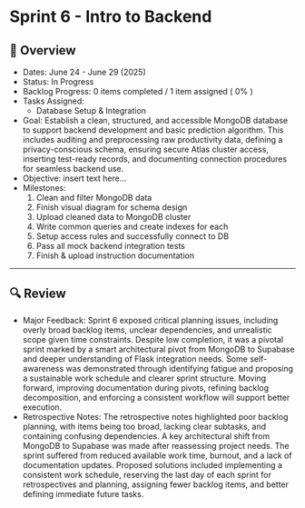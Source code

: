 # Sprint 6 - Intro to Backend

## 📝 Overview
* Dates: June 24 - June 29 (2025)
* Status: In Progress
* Backlog Progress: 0 items completed / 1 item assigned ( 0% )
* Tasks Assigned:
    * Database Setup & Integration
* Goal: Establish a clean, structured, and accessible MongoDB database to support backend development and basic prediction algorithm. This includes auditing and preprocessing raw productivity data, defining a privacy-conscious schema, ensuring secure Atlas cluster access, inserting test-ready records, and documenting connection procedures for seamless backend use.
* Objective: insert text here...
* Milestones:
    1. Clean and filter MongoDB data
    2. Finish visual diagram for schema design
    3. Upload cleaned data to MongoDB cluster
    4. Write common queries and create indexes for each
    5. Setup access rules and successfully connect to DB
    6. Pass all mock backend integration tests
    7. Finish & upload instruction documentation

--- 

## 🔍 Review
* Major Feedback: Sprint 6 exposed critical planning issues, including overly broad backlog items, unclear dependencies, and unrealistic scope given time constraints. Despite low completion, it was a pivotal sprint marked by a smart architectural pivot from MongoDB to Supabase and deeper understanding of Flask integration needs. Some self-awareness was demonstrated through identifying fatigue and proposing a sustainable work schedule and clearer sprint structure. Moving forward, improving documentation during pivots, refining backlog decomposition, and enforcing a consistent workflow will support better execution.
* Retrospective Notes: The retrospective notes highlighted poor backlog planning, with items being too broad, lacking clear subtasks, and containing confusing dependencies. A key architectural shift from MongoDB to Supabase was made after reassessing project needs. The sprint suffered from reduced available work time, burnout, and a lack of documentation updates. Proposed solutions included implementing a consistent work schedule, reserving the last day of each sprint for retrospectives and planning, assigning fewer backlog items, and better defining immediate future tasks.